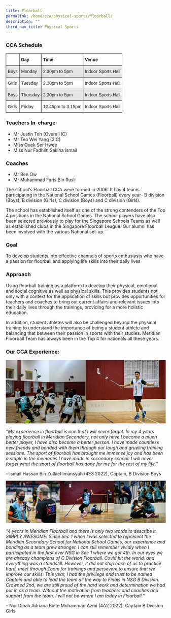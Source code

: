 ```yaml
---
title: Floorball
permalink: /home/cca/physical-sports/floorball/
description: ""
third_nav_title: Physical Sports
---
```

### CCA Schedule

<style type="text/css">
.tg  {border-collapse:collapse;border-spacing:0;}
.tg td{border-color:black;border-style:solid;border-width:1px;font-family:Arial, sans-serif;font-size:14px;
  overflow:hidden;padding:10px 5px;word-break:normal;}
.tg th{border-color:black;border-style:solid;border-width:1px;font-family:Arial, sans-serif;font-size:14px;
  font-weight:normal;overflow:hidden;padding:10px 5px;word-break:normal;}
.tg .tg-bsu7{background-color:#E6E6E6;text-align:left;vertical-align:middle}
.tg .tg-zr06{background-color:#FFF;text-align:left;vertical-align:middle}
.tg .tg-dgl5{background-color:#FFF;font-weight:bold;text-align:left;vertical-align:top}
</style>
<table class="tg">
<thead>
  <tr>
    <th class="tg-zr06"> </th>
    <th class="tg-dgl5"><span style="font-weight:bold">Day</span></th>
    <th class="tg-dgl5"><span style="font-weight:bold">Time</span></th>
    <th class="tg-dgl5"><span style="font-weight:bold">Venue</span></th>
  </tr>
</thead>
<tbody>
  <tr>
    <td class="tg-bsu7">Boys</td>
    <td class="tg-bsu7">Monday</td>
    <td class="tg-bsu7">2.30pm to 5pm</td>
    <td class="tg-bsu7">Indoor Sports Hall</td>
  </tr>
  <tr>
    <td class="tg-zr06">Girls</td>
    <td class="tg-zr06">Tuesday</td>
    <td class="tg-zr06">2.30pm to 5pm</td>
    <td class="tg-zr06">Indoor Sports Hall</td>
  </tr>
  <tr>
    <td class="tg-bsu7">Boys</td>
    <td class="tg-bsu7">Thursday</td>
    <td class="tg-bsu7">2.30pm to 5pm</td>
    <td class="tg-bsu7">Indoor Sports Hall</td>
  </tr>
  <tr>
    <td class="tg-zr06">Girls</td>
    <td class="tg-zr06">Friday</td>
    <td class="tg-zr06">12.45pm to 3.15pm</td>
    <td class="tg-zr06">Indoor Sports Hall</td>
  </tr>
</tbody>
</table>

### Teachers In-charge

*   Mr Justin Toh (Overall IC)
*   Mr Teo Wei Yang (2IC)
*   Miss Quek Ser Hwee
*   Miss Nur Fadhlin Sakina Ismail

### Coaches

*   Mr Ben Ow
*   Mr Muhammad Faris Bin Rusli

The school’s Floorball CCA were formed in 2006. It has 4 teams participating in the National School Games (Floorball) every year- B division (Boys), B division (Girls), C division (Boys) and C division (Girls).

The school has established itself as one of the strong contenders of the Top 4 positions in the National School Games. The school players have also been selected previously to play for the Singapore Schools Teams as well as established clubs in the Singapore Floorball League. Our alumni has been involved with the various National set-up.

### **Goal**

To develop students into effective channels of sports enthusiasts who have a passion for floorball and applying life skills into their daily lives

### **Approach**

Using floorball training as a platform to develop their physical, emotional and social cognitive as well as physical skills. This provides students not only with a context for the application of skills but provides opportunities for teachers and coaches to bring out current affairs and relevant issues into their daily lives through the trainings, providing for a more holistic education.

In addition, student athletes will also be challenged beyond the physical training to understand the importance of being a student athlete and balancing that between their passion in sports with their studies. Meridian Floorball Team has always been in the Top 4 for nationals all these years.

### **Our CCA Experience:**

![](/images/Floorball-sem2-01-.jpg)

_“My experience in floorball is one that I will never forget. In my 4 years playing floorball in Meridian Secondary, not only have I become a much better player, I have also become a better person. I have made countless new friends and bonded with them through our tough and grueling training sessions. The sport of floorball has brought me immense joy and has been a staple in the memories I have made in secondary school. I will never forget what the sport of floorball has done for me for the rest of my life.”_

– Ismail Hassan Bin Zulkieflimansyah (4E3 2022), Captain, B Division Boys

![](/images/Floorball-sem2-02.jpg)

_“4 years in Meridian Floorball and there is only two words to describe it, SIMPLY AWESOME! Since Sec 1 when I was selected to represent the Meridian Secondary School for National School Games, our experience and bonding as a team grew stronger. I can still remember vividly when I participated in the first ever NSG in Sec 1 where we got 4th. In our eyes we are already champions of C Division Floorball. Covid hit the world, and everything was a standstill. However, it did not stop each of us to practice hard, meet through Zoom for trainings and persevere to ensure that we improve our skills. This year, I had the privilege and trust to be named Captain and able to lead the team all the way to Finals in NSG B Division. Crowned 2nd, we are still proud of the hard work and determination we had put in as a team. Without the motivation from teachers and coaches and support from the team, I will not be where I am today in Floorball.”_

– Nur Dinah Adriana Binte Mohammad Azmi (4A2 2022), Captain B Division Girls
